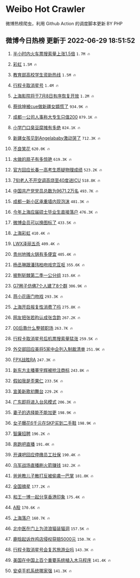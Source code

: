 # Weibo Hot Crawler 



微博热榜爬虫，利用 Github Action 的调度脚本更新 BY PHP 


## 微博今日热榜 更新于 2022-06-29 18:51:52 
1. [半小时内火车票搜索量上涨1.5倍](https://s.weibo.com/weibo?q=%23%E5%8D%8A%E5%B0%8F%E6%97%B6%E5%86%85%E7%81%AB%E8%BD%A6%E7%A5%A8%E6%90%9C%E7%B4%A2%E9%87%8F%E4%B8%8A%E6%B6%A81.5%E5%80%8D%23&Refer=top) `1.7M 🔥` 

1. [彩虹](https://s.weibo.com/weibo?q=%E5%BD%A9%E8%99%B9&Refer=top) `1.5M 🔥` 

1. [教育部高校学生资助热线](https://s.weibo.com/weibo?q=%23%E6%95%99%E8%82%B2%E9%83%A8%E9%AB%98%E6%A0%A1%E5%AD%A6%E7%94%9F%E8%B5%84%E5%8A%A9%E7%83%AD%E7%BA%BF%23&Refer=top) `1.5M 🔥` 

1. [行程卡取消星号](https://s.weibo.com/weibo?q=%23%E8%A1%8C%E7%A8%8B%E5%8D%A1%E5%8F%96%E6%B6%88%E6%98%9F%E5%8F%B7%23&Refer=top) `1.4M 🔥` 

1. [上海影院将于7月8日有序恢复开放](https://s.weibo.com/weibo?q=%23%E4%B8%8A%E6%B5%B7%E5%BD%B1%E9%99%A2%E5%B0%86%E4%BA%8E7%E6%9C%888%E6%97%A5%E6%9C%89%E5%BA%8F%E6%81%A2%E5%A4%8D%E5%BC%80%E6%94%BE%23&Refer=top) `1.2M 🔥` 

1. [蔡徐坤被cue做新疆女婿慌了](https://s.weibo.com/weibo?q=%23%E8%94%A1%E5%BE%90%E5%9D%A4%E8%A2%ABcue%E5%81%9A%E6%96%B0%E7%96%86%E5%A5%B3%E5%A9%BF%E6%85%8C%E4%BA%86%23&Refer=top) `934.9K 🔥` 

1. [成都一公司人事称大专生只值200](https://s.weibo.com/weibo?q=%23%E6%88%90%E9%83%BD%E4%B8%80%E5%85%AC%E5%8F%B8%E4%BA%BA%E4%BA%8B%E7%A7%B0%E5%A4%A7%E4%B8%93%E7%94%9F%E5%8F%AA%E5%80%BC200%23&Refer=top) `879.1K 🔥` 

1. [小学门口臭豆腐摊有多绝](https://s.weibo.com/weibo?q=%23%E5%B0%8F%E5%AD%A6%E9%97%A8%E5%8F%A3%E8%87%AD%E8%B1%86%E8%85%90%E6%91%8A%E6%9C%89%E5%A4%9A%E7%BB%9D%23&Refer=top) `824.1K 🔥` 

1. [新疆女孩见到Angelababy激动哭了](https://s.weibo.com/weibo?q=%23%E6%96%B0%E7%96%86%E5%A5%B3%E5%AD%A9%E8%A7%81%E5%88%B0Angelababy%E6%BF%80%E5%8A%A8%E5%93%AD%E4%BA%86%23&Refer=top) `712.3K 🔥` 

1. [不良笑花](https://s.weibo.com/weibo?q=%E4%B8%8D%E8%89%AF%E7%AC%91%E8%8A%B1&Refer=top) `620.0K 🔥` 

1. [水做的扇子有多惊艳](https://s.weibo.com/weibo?q=%23%E6%B0%B4%E5%81%9A%E7%9A%84%E6%89%87%E5%AD%90%E6%9C%89%E5%A4%9A%E6%83%8A%E8%89%B3%23&Refer=top) `619.3K 🔥` 

1. [官方回应长春一高考生质疑物理成绩](https://s.weibo.com/weibo?q=%23%E5%AE%98%E6%96%B9%E5%9B%9E%E5%BA%94%E9%95%BF%E6%98%A5%E4%B8%80%E9%AB%98%E8%80%83%E7%94%9F%E8%B4%A8%E7%96%91%E7%89%A9%E7%90%86%E6%88%90%E7%BB%A9%23&Refer=top) `523.2K 🔥` 

1. [7旬老人不开空调高烧至40度进ICU](https://s.weibo.com/weibo?q=%237%E6%97%AC%E8%80%81%E4%BA%BA%E4%B8%8D%E5%BC%80%E7%A9%BA%E8%B0%83%E9%AB%98%E7%83%A7%E8%87%B340%E5%BA%A6%E8%BF%9BICU%23&Refer=top) `518.8K 🔥` 

1. [中国共产党党员总数为9671.2万名](https://s.weibo.com/weibo?q=%23%E4%B8%AD%E5%9B%BD%E5%85%B1%E4%BA%A7%E5%85%9A%E5%85%9A%E5%91%98%E6%80%BB%E6%95%B0%E4%B8%BA9671.2%E4%B8%87%E5%90%8D%23&Refer=top) `493.7K 🔥` 

1. [成都一新小区承重墙内现泡沫](https://s.weibo.com/weibo?q=%23%E6%88%90%E9%83%BD%E4%B8%80%E6%96%B0%E5%B0%8F%E5%8C%BA%E6%89%BF%E9%87%8D%E5%A2%99%E5%86%85%E7%8E%B0%E6%B3%A1%E6%B2%AB%23&Refer=top) `481.3K 🔥` 

1. [今年上海应届硕士毕业生直接落户](https://s.weibo.com/weibo?q=%23%E4%BB%8A%E5%B9%B4%E4%B8%8A%E6%B5%B7%E5%BA%94%E5%B1%8A%E7%A1%95%E5%A3%AB%E6%AF%95%E4%B8%9A%E7%94%9F%E7%9B%B4%E6%8E%A5%E8%90%BD%E6%88%B7%23&Refer=top) `476.3K 🔥` 

1. [微博会员可以换图标了](https://s.weibo.com/weibo?q=%23%E5%BE%AE%E5%8D%9A%E4%BC%9A%E5%91%98%E5%8F%AF%E4%BB%A5%E6%8D%A2%E5%9B%BE%E6%A0%87%E4%BA%86%23&Refer=top) `433.5K 🔥` 

1. [上海彩虹](https://s.weibo.com/weibo?q=%E4%B8%8A%E6%B5%B7%E5%BD%A9%E8%99%B9&Refer=top) `410.4K 🔥` 

1. [LWX泽丽五杀](https://s.weibo.com/weibo?q=%23LWX%E6%B3%BD%E4%B8%BD%E4%BA%94%E6%9D%80%23&Refer=top) `409.4K 🔥` 

1. [贵州地摊火锅有多便宜](https://s.weibo.com/weibo?q=%23%E8%B4%B5%E5%B7%9E%E5%9C%B0%E6%91%8A%E7%81%AB%E9%94%85%E6%9C%89%E5%A4%9A%E4%BE%BF%E5%AE%9C%23&Refer=top) `405.4K 🔥` 

1. [杨丞琳跟潘玮柏吻戏完互呕](https://s.weibo.com/weibo?q=%23%E6%9D%A8%E4%B8%9E%E7%90%B3%E8%B7%9F%E6%BD%98%E7%8E%AE%E6%9F%8F%E5%90%BB%E6%88%8F%E5%AE%8C%E4%BA%92%E5%91%95%23&Refer=top) `355.6K 🔥` 

1. [披荆斩棘第二季一公分组](https://s.weibo.com/weibo?q=%23%E6%8A%AB%E8%8D%86%E6%96%A9%E6%A3%98%E7%AC%AC%E4%BA%8C%E5%AD%A3%E4%B8%80%E5%85%AC%E5%88%86%E7%BB%84%23&Refer=top) `315.6K 🔥` 

1. [G7圈子仿佛7个人建了8个群](https://s.weibo.com/weibo?q=%23G7%E5%9C%88%E5%AD%90%E4%BB%BF%E4%BD%9B7%E4%B8%AA%E4%BA%BA%E5%BB%BA%E4%BA%868%E4%B8%AA%E7%BE%A4%23&Refer=top) `306.9K 🔥` 

1. [蒋小花唐门吻戏](https://s.weibo.com/weibo?q=%23%E8%92%8B%E5%B0%8F%E8%8A%B1%E5%94%90%E9%97%A8%E5%90%BB%E6%88%8F%23&Refer=top) `293.3K 🔥` 

1. [上海开启报复性消费了吗](https://s.weibo.com/weibo?q=%23%E4%B8%8A%E6%B5%B7%E5%BC%80%E5%90%AF%E6%8A%A5%E5%A4%8D%E6%80%A7%E6%B6%88%E8%B4%B9%E4%BA%86%E5%90%97%23&Refer=top) `275.8K 🔥` 

1. [网友把张若昀认成张含韵](https://s.weibo.com/weibo?q=%23%E7%BD%91%E5%8F%8B%E6%8A%8A%E5%BC%A0%E8%8B%A5%E6%98%80%E8%AE%A4%E6%88%90%E5%BC%A0%E5%90%AB%E9%9F%B5%23&Refer=top) `267.2K 🔥` 

1. [00后靠什么整顿职场](https://s.weibo.com/weibo?q=%2300%E5%90%8E%E9%9D%A0%E4%BB%80%E4%B9%88%E6%95%B4%E9%A1%BF%E8%81%8C%E5%9C%BA%23&Refer=top) `263.7K 🔥` 

1. [行程卡取消星号后机票搜索量猛涨](https://s.weibo.com/weibo?q=%23%E8%A1%8C%E7%A8%8B%E5%8D%A1%E5%8F%96%E6%B6%88%E6%98%9F%E5%8F%B7%E5%90%8E%E6%9C%BA%E7%A5%A8%E6%90%9C%E7%B4%A2%E9%87%8F%E7%8C%9B%E6%B6%A8%23&Refer=top) `259.5K 🔥` 

1. [外交部回应美将5家中企列入制裁清单](https://s.weibo.com/weibo?q=%23%E5%A4%96%E4%BA%A4%E9%83%A8%E5%9B%9E%E5%BA%94%E7%BE%8E%E5%B0%865%E5%AE%B6%E4%B8%AD%E4%BC%81%E5%88%97%E5%85%A5%E5%88%B6%E8%A3%81%E6%B8%85%E5%8D%95%23&Refer=top) `251.9K 🔥` 

1. [FPX战胜RA](https://s.weibo.com/weibo?q=%23FPX%E6%88%98%E8%83%9CRA%23&Refer=top) `247.3K 🔥` 

1. [新东方主播董宇辉被抢注商标](https://s.weibo.com/weibo?q=%23%E6%96%B0%E4%B8%9C%E6%96%B9%E4%B8%BB%E6%92%AD%E8%91%A3%E5%AE%87%E8%BE%89%E8%A2%AB%E6%8A%A2%E6%B3%A8%E5%95%86%E6%A0%87%23&Refer=top) `243.8K 🔥` 

1. [假如我是歪果仁](https://s.weibo.com/weibo?q=%23%E5%81%87%E5%A6%82%E6%88%91%E6%98%AF%E6%AD%AA%E6%9E%9C%E4%BB%81%23&Refer=top) `233.5K 🔥` 

1. [宣美新歌初舞台](https://s.weibo.com/weibo?q=%23%E5%AE%A3%E7%BE%8E%E6%96%B0%E6%AD%8C%E5%88%9D%E8%88%9E%E5%8F%B0%23&Refer=top) `229.2K 🔥` 

1. [广东即将进入台风模式](https://s.weibo.com/weibo?q=%23%E5%B9%BF%E4%B8%9C%E5%8D%B3%E5%B0%86%E8%BF%9B%E5%85%A5%E5%8F%B0%E9%A3%8E%E6%A8%A1%E5%BC%8F%23&Refer=top) `206.3K 🔥` 

1. [妻子的选择能不能加更](https://s.weibo.com/weibo?q=%23%E5%A6%BB%E5%AD%90%E7%9A%84%E9%80%89%E6%8B%A9%E8%83%BD%E4%B8%8D%E8%83%BD%E5%8A%A0%E6%9B%B4%23&Refer=top) `198.9K 🔥` 

1. [女子曝花6千元在SKP买到二手鞋](https://s.weibo.com/weibo?q=%23%E5%A5%B3%E5%AD%90%E6%9B%9D%E8%8A%B16%E5%8D%83%E5%85%83%E5%9C%A8SKP%E4%B9%B0%E5%88%B0%E4%BA%8C%E6%89%8B%E9%9E%8B%23&Refer=top) `198.9K 🔥` 

1. [智廉招聘](https://s.weibo.com/weibo?q=%E6%99%BA%E5%BB%89%E6%8B%9B%E8%81%98&Refer=top) `196.2K 🔥` 

1. [奔跑吧直播](https://s.weibo.com/weibo?q=%23%E5%A5%94%E8%B7%91%E5%90%A7%E7%9B%B4%E6%92%AD%23&Refer=top) `191.4K 🔥` 

1. [开课吧回应停缴员工社保](https://s.weibo.com/weibo?q=%23%E5%BC%80%E8%AF%BE%E5%90%A7%E5%9B%9E%E5%BA%94%E5%81%9C%E7%BC%B4%E5%91%98%E5%B7%A5%E7%A4%BE%E4%BF%9D%23&Refer=top) `190.4K 🔥` 

1. [乌军战场直播刷火箭赚钱](https://s.weibo.com/weibo?q=%23%E4%B9%8C%E5%86%9B%E6%88%98%E5%9C%BA%E7%9B%B4%E6%92%AD%E5%88%B7%E7%81%AB%E7%AE%AD%E8%B5%9A%E9%92%B1%23&Refer=top) `182.2K 🔥` 

1. [爸爸教儿子散打反被偷袭一巴掌](https://s.weibo.com/weibo?q=%23%E7%88%B8%E7%88%B8%E6%95%99%E5%84%BF%E5%AD%90%E6%95%A3%E6%89%93%E5%8F%8D%E8%A2%AB%E5%81%B7%E8%A2%AD%E4%B8%80%E5%B7%B4%E6%8E%8C%23&Refer=top) `181.0K 🔥` 

1. [全国摘星](https://s.weibo.com/weibo?q=%E5%85%A8%E5%9B%BD%E6%91%98%E6%98%9F&Refer=top) `177.2K 🔥` 

1. [和王一博一起分享香港印象](https://s.weibo.com/weibo?q=%23%E5%92%8C%E7%8E%8B%E4%B8%80%E5%8D%9A%E4%B8%80%E8%B5%B7%E5%88%86%E4%BA%AB%E9%A6%99%E6%B8%AF%E5%8D%B0%E8%B1%A1%23&Refer=top) `175.4K 🔥` 

1. [A股](https://s.weibo.com/weibo?q=A%E8%82%A1&Refer=top) `170.6K 🔥` 

1. [上海落户](https://s.weibo.com/weibo?q=%23%E4%B8%8A%E6%B5%B7%E8%90%BD%E6%88%B7%23&Refer=top) `160.7K 🔥` 

1. [北中医在门上为流浪猫装猫洞](https://s.weibo.com/weibo?q=%23%E5%8C%97%E4%B8%AD%E5%8C%BB%E5%9C%A8%E9%97%A8%E4%B8%8A%E4%B8%BA%E6%B5%81%E6%B5%AA%E7%8C%AB%E8%A3%85%E7%8C%AB%E6%B4%9E%23&Refer=top) `157.5K 🔥` 

1. [鹿晗起诉炸鸡店侵权获赔5000元](https://s.weibo.com/weibo?q=%23%E9%B9%BF%E6%99%97%E8%B5%B7%E8%AF%89%E7%82%B8%E9%B8%A1%E5%BA%97%E4%BE%B5%E6%9D%83%E8%8E%B7%E8%B5%945000%E5%85%83%23&Refer=top) `150.7K 🔥` 

1. [行程卡取消星号会复苏旅游业吗](https://s.weibo.com/weibo?q=%23%E8%A1%8C%E7%A8%8B%E5%8D%A1%E5%8F%96%E6%B6%88%E6%98%9F%E5%8F%B7%E4%BC%9A%E5%A4%8D%E8%8B%8F%E6%97%85%E6%B8%B8%E4%B8%9A%E5%90%97%23&Refer=top) `143.3K 🔥` 

1. [美国在中国上百个重要系统植入木马程序](https://s.weibo.com/weibo?q=%23%E7%BE%8E%E5%9B%BD%E5%9C%A8%E4%B8%AD%E5%9B%BD%E4%B8%8A%E7%99%BE%E4%B8%AA%E9%87%8D%E8%A6%81%E7%B3%BB%E7%BB%9F%E6%A4%8D%E5%85%A5%E6%9C%A8%E9%A9%AC%E7%A8%8B%E5%BA%8F%23&Refer=top) `141.4K 🔥` 

1. [安卓手机系统哪家强](https://s.weibo.com/weibo?q=%E5%AE%89%E5%8D%93%E6%89%8B%E6%9C%BA%E7%B3%BB%E7%BB%9F%E5%93%AA%E5%AE%B6%E5%BC%BA&Refer=top) `141.3K 🔥` 

